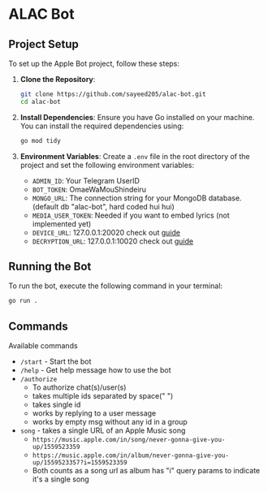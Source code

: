 # ALAC Bot

## Project Setup

To set up the Apple Bot project, follow these steps:

1. **Clone the Repository**:

    ```bash
    git clone https://github.com/sayeed205/alac-bot.git
    cd alac-bot
    ```

2. **Install Dependencies**:
   Ensure you have Go installed on your machine. You can install the required dependencies using:

    ```bash
    go mod tidy
    ```

3. **Environment Variables**:
   Create a `.env` file in the root directory of the project and set the following environment variables:
    - `ADMIN_ID`: Your Telegram UserID
    - `BOT_TOKEN`: OmaeWaMouShindeiru
    - `MONGO_URL`: The connection string for your MongoDB database.(default db "alac-bot", hard coded hui hui)
    - `MEDIA_USER_TOKEN`: Needed if you want to embed lyrics (not implemented yet)
    - `DEVICE_URL`: 127.0.0.1:20020 check out [guide](https://github.com/zhaarey/wrapper)
    - `DECRYPTION_URL`: 127.0.0.1:10020 check out [guide](https://github.com/zhaarey/wrapper)

## Running the Bot

To run the bot, execute the following command in your terminal:
   ```bash
   go run .
   ```

## Commands

Available commands
- `/start` - Start the bot
- `/help` - Get help message how to use the bot
- `/authorize` 
  - To authorize chat(s)/user(s) 
  - takes multiple ids separated by space(" ")
  - takes single id
  - works by replying to a user message
  - works by empty msg without any id in a group
- `song` - takes a single URL of an Apple Music song 
  - `https://music.apple.com/in/song/never-gonna-give-you-up/1559523359`
  - `https://music.apple.com/in/album/never-gonna-give-you-up/1559523357?i=1559523359`
  - Both counts as a song url as album has "i" query params to indicate it's a single song